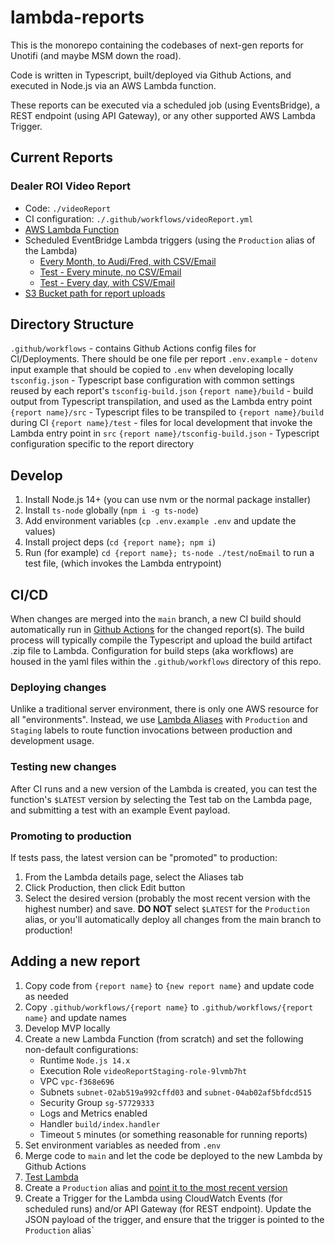 # lambda-reports
This is the monorepo containing the codebases of next-gen reports for Unotifi (and maybe MSM down the road).

Code is written in Typescript, built/deployed via Github Actions, and executed in Node.js via an AWS Lambda function.

These reports can be executed via a scheduled job (using EventsBridge), a REST endpoint (using API Gateway), or any other supported AWS Lambda Trigger.

## Current Reports
### Dealer ROI Video Report
* Code: `./videoReport`
* CI configuration: `./.github/workflows/videoReport.yml`
* [AWS Lambda Function](https://console.aws.amazon.com/lambda/home?region=us-east-1#/functions/DealerROIVideoReport)
* Scheduled EventBridge Lambda triggers (using the `Production` alias of the Lambda)
    * [Every Month, to Audi/Fred, with CSV/Email](https://us-east-1.console.aws.amazon.com/events/home?region=us-east-1#/rules/VideoReportMonthlyToAudi)
    * [Test - Every minute, no CSV/Email](https://us-east-1.console.aws.amazon.com/events/home?region=us-east-1#/rules/VideoReportNoEmailTest)
    * [Test - Every day, with CSV/Email](https://us-east-1.console.aws.amazon.com/events/home?region=us-east-1#/rules/VideoReportWithEmailTest)
* [S3 Bucket path for report uploads](https://s3.console.aws.amazon.com/s3/buckets/unotifi-reports?region=us-east-1&prefix=video-report-3KCe4kZqXCkpZdp4/&showversions=false)

## Directory Structure
`.github/workflows` - contains Github Actions config files for CI/Deployments. There should be one file per report
`.env.example` - `dotenv` input example that should be copied to `.env` when developing locally
`tsconfig.json` - Typescript base configuration with common settings reused by each report's `tsconfig-build.json`
`{report name}/build` - build output from Typescript transpilation, and used as the Lambda entry point
`{report name}/src` - Typescript files to be transpiled to `{report name}/build` during CI
`{report name}/test` - files for local development that invoke the Lambda entry point in `src`
`{report name}/tsconfig-build.json` - Typescript configuration specific to the report directory

## Develop
1. Install Node.js 14+ (you can use nvm or the normal package installer)
1. Install `ts-node` globally (`npm i -g ts-node`)
1. Add environment variables (`cp .env.example .env` and update the values)
1. Install project deps (`cd {report name}; npm i`)
1. Run (for example) `cd {report name}; ts-node ./test/noEmail` to run a test file, (which invokes the Lambda entrypoint)

## CI/CD
When changes are merged into the `main` branch, a new CI build should automatically run in [Github Actions](https://github.com/PerfectDayLLC/lambda-reports/actions) for the changed report(s). The build process will typically compile the Typescript and upload the build artifact .zip file to Lambda. Configuration for build steps (aka workflows) are housed in the yaml files within the `.github/workflows` directory of this repo.

### Deploying changes
Unlike a traditional server environment, there is only one AWS resource for all "environments". Instead, we use [Lambda Aliases](https://docs.aws.amazon.com/lambda/latest/dg/configuration-aliases.html) with `Production` and `Staging` labels to route function invocations between production and development usage.

### Testing new changes
After CI runs and a new version of the Lambda is created, you can test the function's `$LATEST` version by selecting the Test tab on the Lambda page, and submitting a test with an example Event payload.

### Promoting to production
If tests pass, the latest version can be "promoted" to production:
1. From the Lambda details page, select the Aliases tab
1. Click Production, then click Edit button
1. Select the desired version (probably the most recent version with the highest number) and save. **DO NOT** select `$LATEST` for the `Production` alias, or you'll automatically deploy all changes from the main branch to production!

## Adding a new report
1. Copy code from `{report name}` to `{new report name}` and update code as needed
1. Copy `.github/workflows/{report name}` to `.github/workflows/{report name}` and update names
1. Develop MVP locally
1. Create a new Lambda Function (from scratch) and set the following non-default configurations:
    * Runtime `Node.js 14.x`
    * Execution Role `videoReportStaging-role-9lvmb7ht`
    * VPC `vpc-f368e696`
    * Subnets `subnet-02ab519a992cffd03` and `subnet-04ab02af5bfdcd515`
    * Security Group `sg-57729333`
    * Logs and Metrics enabled
    * Handler `build/index.handler`
    * Timeout `5` minutes (or something reasonable for running reports)
1. Set environment variables as needed from `.env`
1. Merge code to `main` and let the code be deployed to the new Lambda by Github Actions
1. [Test Lambda](#testing-new-changes)
1. Create a `Production` alias and [point it to the most recent version](#promoting-to-production)
1. Create a Trigger for the Lambda using CloudWatch Events (for scheduled runs) and/or API Gateway (for REST endpoint). Update the JSON payload of the trigger, and ensure that the trigger is pointed to the `Production` alias`